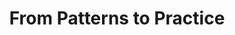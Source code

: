 ---
title: "From Patterns to Practice"
description: "A comprehensive series exploring the journey of a software architect, from understanding core problems and architectural styles to making data-driven decisions and guiding system evolution."
featured_image: "featured.jpg"
draft: true
---